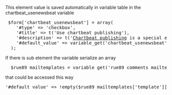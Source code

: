 
This element value is saved automatically in variable table in the chartbeat_usenewsbeat variable
<pre>
 $form['chartbeat_usenewsbeat'] = array(
    '#type' => 'checkbox',
    '#title' => t('Use chartbeat publishing'),
    '#description' => t('<a href="@newsbeat">Chartbeat publishing</a> is a special edition of charbeat for journalists. ', array ('@newsbeat' =>'http://chartbeat.com/publishing')),
    '#default_value' => variable_get('chartbeat_usenewsbeat', ''),
  );
</pre>



If there is sub element the variable serialize an array 
<pre>
  $rue89_mailtemplates = variable_get('rue89_comments_mailtemplate', array());
</pre>

that could be accessed this way 
<pre>
'#default_value' => !empty($rue89_mailtemplates['template'][$i]['text']) ? $rue89_mailtemplates['template'][$i]['text'] : '',
</pre>
